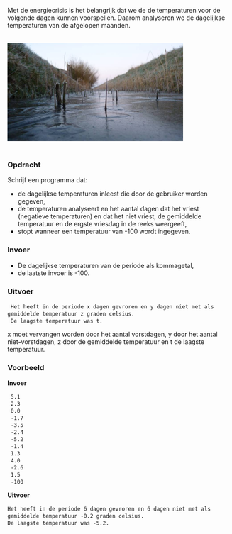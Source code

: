 Met de energiecrisis is het belangrijk dat we de de temperaturen voor de volgende dagen kunnen voorspellen. Daarom analyseren we de dagelijkse temperaturen van de afgelopen maanden.

<br>  
<div class="dodona-centered-group"><img src="media/Vorst-bevroren-sloot.jpeg" width="396" height="222"></div>
<br>

### Opdracht

Schrijf een programma dat:

- de dagelijkse temperaturen inleest die door de gebruiker worden gegeven,
- de temperaturen analyseert en het aantal dagen dat het vriest (negatieve temperaturen) en dat het niet vriest, de gemiddelde temperatuur en de ergste vriesdag in de reeks weergeeft,
- stopt wanneer een temperatuur van -100 wordt ingegeven.

### Invoer

- De dagelijkse temperaturen van de periode als kommagetal,
- de laatste invoer is -100.

### Uitvoer

     Het heeft in de periode x dagen gevroren en y dagen niet met als gemiddelde temperatuur z graden celsius. 
     De laagste temperatuur was t. 
     
x moet vervangen worden door het aantal vorstdagen, y door het aantal niet-vorstdagen, z door de gemiddelde temperatuur en t de laagste temperatuur.     

### Voorbeeld

**Invoer**

     5.1
     2.3
     0.0
     -1.7
     -3.5
     -2.4
     -5.2
     -1.4
     1.3
     4.0
     -2.6
     1.5
     -100

**Uitvoer**

    Het heeft in de periode 6 dagen gevroren en 6 dagen niet met als gemiddelde temperatuur -0.2 graden celsius. 
    De laagste temperatuur was -5.2. 
